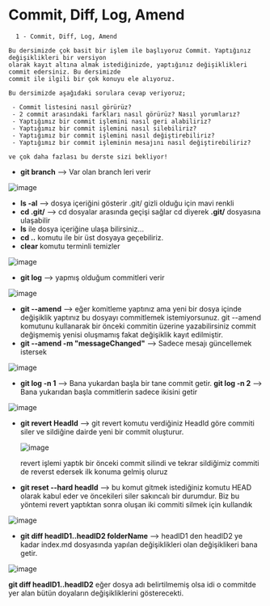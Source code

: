 # Commit, Diff, Log, Amend
```
  1 - Commit, Diff, Log, Amend

Bu dersimizde çok basit bir işlem ile başlıyoruz Commit. Yaptığınız değişiklikleri bir versiyon 
olarak kayıt altına almak istediğinizde, yaptığınız değişiklikleri commit edersiniz. Bu dersimizde 
commit ile ilgili bir çok konuyu ele alıyoruz.

Bu dersimizde aşağıdaki sorulara cevap veriyoruz;

 - Commit listesini nasıl görürüz?
 - 2 commit arasındaki farkları nasıl görürüz? Nasıl yorumlarız?
 - Yaptığımız bir commit işlemini nasıl geri alabiliriz?
 - Yaptığımız bir commit işlemini nasıl silebiliriz?
 - Yaptığımız bir commit işlemini nasıl değiştirebiliriz?
 - Yaptığımız bir commit işleminin mesajını nasıl değiştirebiliriz?
 
ve çok daha fazlası bu derste sizi bekliyor!
```


 - **git branch** --> Var olan branch leri verir


 ![image](https://user-images.githubusercontent.com/39422788/221197624-f5bdd7ab-3078-4051-bd4d-8c586a141a5c.png)
 
 
- **ls -al** --> dosya içeriğini gösterir .git/  gizli olduğu için mavi renkli
- **cd .git/** -->  cd dosyalar arasında geçişi sağlar cd diyerek **.git/** dosyasına ulaşabilir 
-  **ls**  ile dosya içeriğine ulaşa bilirsiniz... 
-  **cd ..** komutu ile bir üst dosyaya geçebiliriz. 	
- **clear** komutu terminli temizler


![image](https://user-images.githubusercontent.com/39422788/221198055-3d3b3ea5-a598-4485-982d-c595427cb7c6.png)



- **git log** --> yapmış olduğum commitleri verir



![image](https://user-images.githubusercontent.com/39422788/221198134-048b08d8-5866-458a-87c1-51f225134903.png)




- **git --amend**   --> eğer komitleme yaptınız ama yeni  bir dosya içinde değişiklik yaptınız bu dosyayı commitlemek istemiyorsunuz.  git --amend komutunu kullanarak bir önceki commitin üzerine yazabilirsiniz commit değişmemiş yenisi oluşmamış fakat değişiklik kayıt edilmiştir.
- **git --amend  -m  "messageChanged"** --> Sadece mesajı güncellemek istersek


![image](https://user-images.githubusercontent.com/39422788/221198187-71933da3-f4ae-40d2-89bb-755bb0deab46.png)


- **git log -n 1** --> Bana yukardan başla bir tane commit getir.
       **git log  -n 2** --> Bana yukarıdan başla commitlerin sadece ikisini getir
       


![image](https://user-images.githubusercontent.com/39422788/221198228-e794ab5f-980a-4a4b-b8d9-e47a09170ced.png)



- **git revert  HeadId**  --> git revert komutu verdiğiniz HeadId göre commiti siler ve sildiğine dairde yeni bir commit oluşturur.
  
  

  ![image](https://user-images.githubusercontent.com/39422788/221198263-9dbfa6bc-a9ad-4f8e-822a-a0af2df299d7.png)
  
  

  revert işlemi yaptık bir önceki commit silindi ve tekrar sildiğimiz commiti de reverst edersek ilk konuma gelmiş oluruz 
  
  
-  **git reset --hard headId** --> bu komut gitmek istediğiniz komutu HEAD olarak kabul eder ve öncekileri siler sakıncalı bir durumdur. Biz bu yöntemi revert yaptıktan sonra oluşan iki commiti silmek için kullandık

 ![image](https://user-images.githubusercontent.com/39422788/221199610-2ba570a2-1d2c-4e67-96fe-56386187c94c.png)

- **git diff headID1..headID2 folderName** --> headID1 den headID2 ye kadar index.md dosyasında yapılan değişiklikleri olan değişiklikeri bana getir.

 ![image](https://user-images.githubusercontent.com/39422788/221200979-e3a781dd-aae1-41bc-923f-d7fe891c7955.png)
 
 
**git diff headID1..headID2**
 eğer dosya adı belirtilmemiş olsa idi o commitde yer alan bütün doyaların değişikliklerini gösterecekti.

